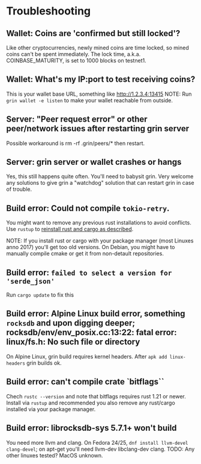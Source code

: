 # Troubleshooting

## Wallet: Coins are 'confirmed but still locked'?
Like other cryptocurrencies, newly mined coins are time locked, so mined coins can't be spent immediately.  The lock time, a.k.a. COINBASE_MATURITY, is set to 1000 blocks on testnet1.

## Wallet: What's my IP:port to test receiving coins?
This is your wallet base URL, something like http://1.2.3.4:13415
NOTE: Run `grin wallet -e listen` to make your wallet reachable from outside.

## Server: "Peer request error" or other peer/network issues after restarting grin server
Possible workaround is rm -rf .grin/peers/*  then restart.

## Server: grin server or wallet crashes or hangs
Yes, this still happens quite often. You'll need to babysit grin.
Very welcome any solutions to give grin a "watchdog" solution that can restart
grin in case of trouble.

## Build error: Could not compile `tokio-retry`.
You might want to remove any previous rust installations to avoid conflicts.
Use `rustup` to [reinstall rust and cargo as described](build.md).

NOTE: If you install rust or cargo with your package manager (most Linuxes
anno 2017) you'll get too old versions. On Debian, you might have to manually
compile cmake or get it from non-detault repositories.

## Build error: `failed to select a version for 'serde_json'`
Run `cargo update` to fix this

## Build error: Alpine Linux build error, something `rocksdb` and upon digging deeper; rocksdb/env/env_posix.cc:13:22: fatal error: linux/fs.h: No such file or directory
On Alpine Linux, grin build requires kernel headers. After `apk add linux-headers` grin builds ok.

## Build error: can't compile crate `bitflags``
Chech `rustc --version` and note that bitflags requires rust 1.21 or newer. Install via `rustup` and recommended you also remove any rust/cargo installed via your package manager.

## Build error: librocksdb-sys 5.7.1+ won't build
You need more llvm and clang. On Fedora 24/25, `dnf install llvm-devel clang-devel`; on apt-get you'll need llvm-dev libclang-dev clang. TODO: Any other linuxes tested? MacOS unknown.